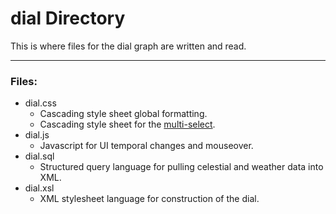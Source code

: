 # dial Directory

This is where files for the dial graph are written and read.

---

### Files:

* dial.css
	* Cascading style sheet global formatting.
	* Cascading style sheet for the [multi-select](https://codepen.io/sitelint/pen/poGeJpv).
* dial.js
	* Javascript for UI temporal changes and mouseover.
* dial.sql
	* Structured query language for pulling celestial and weather data into XML.
* dial.xsl
	* XML stylesheet language for construction of the dial.